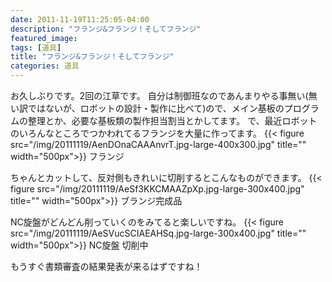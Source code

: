 ```yaml
---
date: 2011-11-19T11:25:05-04:00
description: "フランジ&フランジ！そしてフランジ"
featured_image: 
tags: [道具]
title: "フランジ&フランジ！そしてフランジ"
categories: 道具
---
```


お久しぶりです。2回の江草です。
自分は制御班なのであんまりやる事無い(無い訳ではないが、ロボットの設計・製作に比べて)ので、メイン基板のプログラムの整理とか、必要な基板類の製作担当割当とかしてます。
で、最近ロボットのいろんなところでつかわれてるフランジを大量に作ってます。
{{< figure src="/img/20111119/AenDOnaCAAAnvrT.jpg-large-400x300.jpg" title="" width="500px">}}
フランジ

ちゃんとカットして、反対側もきれいに切削するとこんなものができます。
{{< figure src="/img/20111119/AeSf3KKCMAAZpXp.jpg-large-300x400.jpg" title="" width="500px">}}
ブランジ完成品

NC旋盤がどんどん削っていくのをみてると楽しいですね。
{{< figure src="/img/20111119/AeSVucSCIAEAHSq.jpg-large-300x400.jpg" title="" width="500px">}}
NC旋盤 切削中

もうすぐ書類審査の結果発表が来るはずですね！
